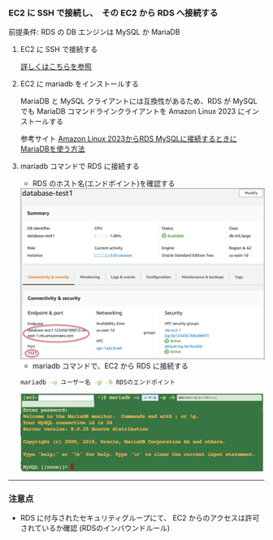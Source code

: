 ### EC2 に SSH で接続し、　その EC2 から RDS へ接続する

前提条件: RDS の DB エンジンは MySQL か MariaDB

1. EC2 に SSH で接続する

    [詳しくはこちらを参照](./踏み台サーバー.md#踏み台サーバーへ-ssh-接続)

2. EC2 に mariadb をインストールする

    MariaDB と MySQL クライアントには互換性があるため、RDS が MySQL でも MariaDB コマンドラインクライアントを Amazon Linux 2023 にインストールする

    参考サイト
    [Amazon Linux 2023からRDS MySQLに接続するときにMariaDBを使う方法](https://dev.classmethod.jp/articles/how-to-use-mariadb-connecting-to-mysql-from-amazon-linux-2023/)

3. mariadb コマンドで RDS に接続する

    - RDS のホスト名(エンドポイント)を確認する

    <img src="./img/EC2-RDS_1.png" />

    <br>

    - mariadb コマンドで、EC2 から RDS に接続する

    ```bash
    mariadb -u ユーザー名 -p -h RDSのエンドポイント
    ```

    <img src="./img/EC2-RDS_2.png" />

---

### 注意点

- RDS に付与されたセキュリティグループにて、 EC2 からのアクセスは許可されているか確認 (RDSのインバウンドルール)

